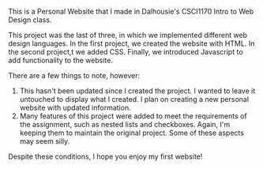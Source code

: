 This is a Personal Website that I made in Dalhousie's CSCI1170 Intro to Web Design class.

This project was the last of three, in which we implemented different web design languages. 
In the first project, we created the website with HTML. 
In the second project,t we added CSS.
Finally, we introduced Javascript to add functionality to the website.

There are a few things to note, however:
1. This hasn't been updated since I created the project. I wanted to leave it untouched to display what I created. I plan on creating a new personal website with updated information.
2. Many features of this project were added to meet the requirements of the assignment, such as nested lists and checkboxes. Again, I'm keeping them to maintain the original project. Some of these aspects may seem silly.

Despite these conditions, I hope you enjoy my first website!
